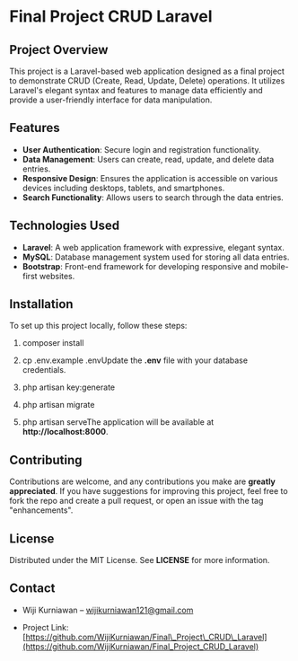 # Final Project CRUD Laravel

## Project Overview
This project is a Laravel-based web application designed as a final project to demonstrate CRUD (Create, Read, Update, Delete) operations. It utilizes Laravel's elegant syntax and features to manage data efficiently and provide a user-friendly interface for data manipulation.

## Features
- **User Authentication**: Secure login and registration functionality.
- **Data Management**: Users can create, read, update, and delete data entries.
- **Responsive Design**: Ensures the application is accessible on various devices including desktops, tablets, and smartphones.
- **Search Functionality**: Allows users to search through the data entries.

## Technologies Used
- **Laravel**: A web application framework with expressive, elegant syntax.
- **MySQL**: Database management system used for storing all data entries.
- **Bootstrap**: Front-end framework for developing responsive and mobile-first websites.

## Installation
To set up this project locally, follow these steps:

1.  composer install
    
2. cp .env.example .envUpdate the **.env** file with your database credentials.
    
3.  php artisan key:generate
    
4.  php artisan migrate
    
5.  php artisan serveThe application will be available at **http://localhost:8000**.
    

Contributing
------------

Contributions are welcome, and any contributions you make are **greatly appreciated**. If you have suggestions for improving this project, feel free to fork the repo and create a pull request, or open an issue with the tag "enhancements".

License
-------

Distributed under the MIT License. See **LICENSE** for more information.

Contact
-------

*   Wiji Kurniawan – wijikurniawan121@gmail.com
    
*   Project Link: [https://github.com/WijiKurniawan/Final\_Project\_CRUD\_Laravel](https://github.com/WijiKurniawan/Final_Project_CRUD_Laravel)
